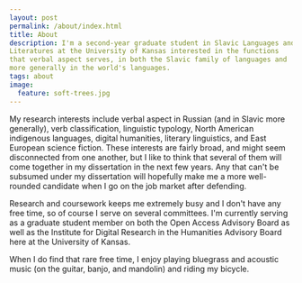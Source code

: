 ```yaml
---
layout: post
permalink: /about/index.html
title: About
description: I'm a second-year graduate student in Slavic Languages and
Literatures at the University of Kansas interested in the functions
that verbal aspect serves, in both the Slavic family of languages and
more generally in the world's languages.
tags: about
image:
  feature: soft-trees.jpg
---
```


My research interests include verbal aspect in Russian (and in Slavic more generally), verb
classification, linguistic typology, North American indigenous
languages, digital humanities, literary linguistics, and East European
science fiction. These interests are fairly broad, and might seem
disconnected from one another, but I like to think that several of
them will come together in my dissertation in the next few years. Any
that can't be subsumed under my dissertation will hopefully make me a
more well-rounded candidate when I go on the job market after
defending.

Research and coursework keeps me extremely busy and I don't have any
free time, so of course I serve on several committees. I'm currently serving as a graduate student member on
both the Open Access Advisory Board as well as the Institute for
Digital Research in the Humanities Advisory Board here at the University of Kansas.

When I do find that rare free time, I enjoy playing bluegrass
and acoustic music (on the guitar, banjo, and mandolin) and riding
my bicycle.
